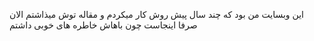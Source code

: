 این وبسایت من بود که چند سال پیش روش کار میکردم و مقاله توش میذاشتم الان صرفا اینجاست چون باهاش خاطره های خوبی داشتم
